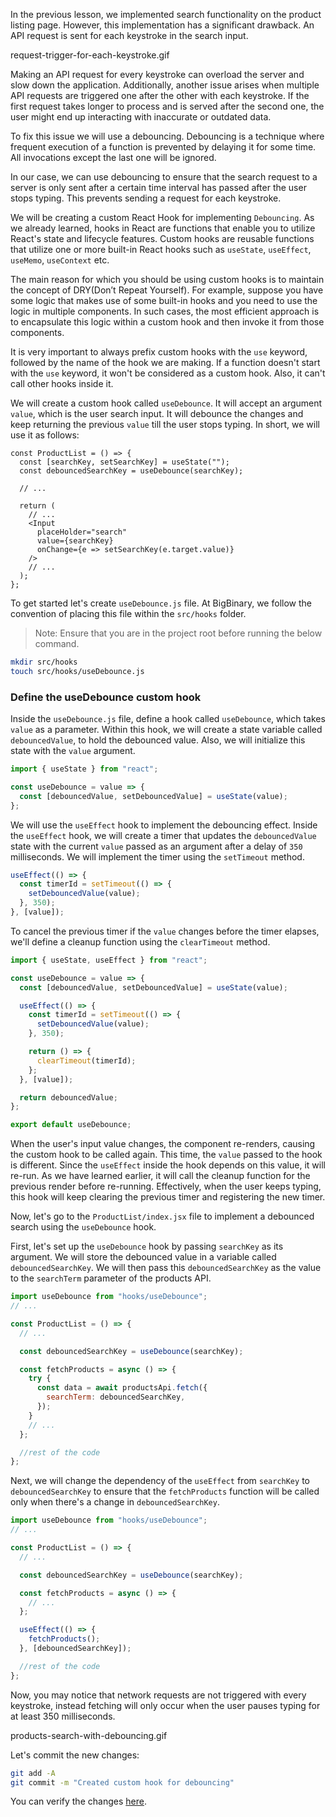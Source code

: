 In the previous lesson, we implemented search functionality on the product listing page. However, this implementation has a significant drawback. An API request is sent for each keystroke in the search input.

<image>request-trigger-for-each-keystroke.gif</image>

Making an API request for every keystroke can overload the server and slow down the application. Additionally, another issue arises when multiple API requests are triggered one after the other with each keystroke. If the first request takes longer to process and is served after the second one, the user might end up interacting with inaccurate or outdated data.

To fix this issue we will use a debouncing. Debouncing is a technique where frequent execution of a function is prevented by delaying it for some time. All invocations except the last one will be ignored.

In our case, we can use debouncing to ensure that the search request to a server is only sent after a certain time interval has passed after the user stops typing. This prevents sending a request for each keystroke.

We will be creating a custom React Hook for implementing `Debouncing`. As we already learned, hooks in React are functions that enable you to utilize React's state and lifecycle features. Custom hooks are reusable functions that utilize one or more built-in React hooks such as `useState`, `useEffect`, `useMemo`, `useContext` etc.

The main reason for which you should be using custom hooks is to maintain the concept of DRY(Don’t Repeat Yourself). For example, suppose you have some logic that makes use of some built-in hooks and you need to use the logic in multiple components. In such cases, the most efficient approach is to encapsulate this logic within a custom hook and then invoke it from those components.

It is very important to always prefix custom hooks with the `use` keyword, followed by the name of the hook we are making. If a function doesn't start with the `use` keyword, it won't be considered as a custom hook. Also, it can't call other hooks inside it.

We will create a custom hook called `useDebounce`. It will accept an argument `value`, which is the user search input. It will debounce the changes and keep returning the previous `value` till the user stops typing. In short, we will use it as follows:

```jsx{3}
const ProductList = () => {
  const [searchKey, setSearchKey] = useState("");
  const debouncedSearchKey = useDebounce(searchKey);

  // ...

  return (
    // ...
    <Input
      placeHolder="search"
      value={searchKey}
      onChange={e => setSearchKey(e.target.value)}
    />
    // ...
  );
};
```

To get started let's create `useDebounce.js` file. At BigBinary, we follow the convention of placing this file within the `src/hooks` folder.

> Note: Ensure that you are in the project root before running the below command.

```bash
mkdir src/hooks
touch src/hooks/useDebounce.js
```

### Define the useDebounce custom hook

Inside the `useDebounce.js` file, define a hook called `useDebounce`, which takes `value` as a parameter. Within this hook, we will create a state variable called `debouncedValue`, to hold the debounced value. Also, we will initialize this state with the `value` argument.

```js
import { useState } from "react";

const useDebounce = value => {
  const [debouncedValue, setDebouncedValue] = useState(value);
};
```

We will use the `useEffect` hook to implement the debouncing effect. Inside the `useEffect` hook, we will create a timer that updates the `debouncedValue` state with the current `value` passed as an argument after a delay of `350` milliseconds. We will implement the timer using the `setTimeout` method.

```js
useEffect(() => {
  const timerId = setTimeout(() => {
    setDebouncedValue(value);
  }, 350);
}, [value]);
```

To cancel the previous timer if the `value` changes before the timer elapses, we'll define a cleanup function using the `clearTimeout` method.

```js {11-16}
import { useState, useEffect } from "react";

const useDebounce = value => {
  const [debouncedValue, setDebouncedValue] = useState(value);

  useEffect(() => {
    const timerId = setTimeout(() => {
      setDebouncedValue(value);
    }, 350);

    return () => {
      clearTimeout(timerId);
    };
  }, [value]);

  return debouncedValue;
};

export default useDebounce;
```

When the user's input value changes, the component re-renders, causing the custom hook to be called again. This time, the `value` passed to the hook is different. Since the `useEffect` inside the hook depends on this value, it will re-run. As we have learned earlier, it will call the cleanup function for the previous render before re-running. Effectively, when the user keeps typing, this hook will keep clearing the previous timer and registering the new timer.

Now, let's go to the `ProductList/index.jsx` file to implement a debounced search using the `useDebounce` hook.

First, let's set up the `useDebounce` hook by passing `searchKey` as its argument. We will store the debounced value in a variable called `debouncedSearchKey`. We will then pass this `debouncedSearchKey` as the value to the `searchTerm` parameter of the products API.

```jsx {7,11-12}
import useDebounce from "hooks/useDebounce";
// ...

const ProductList = () => {
  // ...

  const debouncedSearchKey = useDebounce(searchKey);

  const fetchProducts = async () => {
    try {
      const data = await productsApi.fetch({
        searchTerm: debouncedSearchKey,
      });
    }
    // ...
  };

  //rest of the code
};
```

Next, we will change the dependency of the `useEffect` from `searchKey` to `debouncedSearchKey` to ensure that the `fetchProducts` function will be called only when there's a change in `debouncedSearchKey`.

```jsx {13-15}
import useDebounce from "hooks/useDebounce";
// ...

const ProductList = () => {
  // ...

  const debouncedSearchKey = useDebounce(searchKey);

  const fetchProducts = async () => {
    // ...
  };

  useEffect(() => {
    fetchProducts();
  }, [debouncedSearchKey]);

  //rest of the code
};
```

Now, you may notice that network requests are not triggered with every keystroke, instead fetching will only occur when the user pauses typing for at least 350 milliseconds.

<image>products-search-with-debouncing.gif</image>

Let's commit the new changes:

```bash
git add -A
git commit -m "Created custom hook for debouncing"
```

You can verify the changes [here](https://github.com/bigbinary/smile-cart-frontend/commit/03100e2b0c57671ce17559bd5f4bd35952178420).

